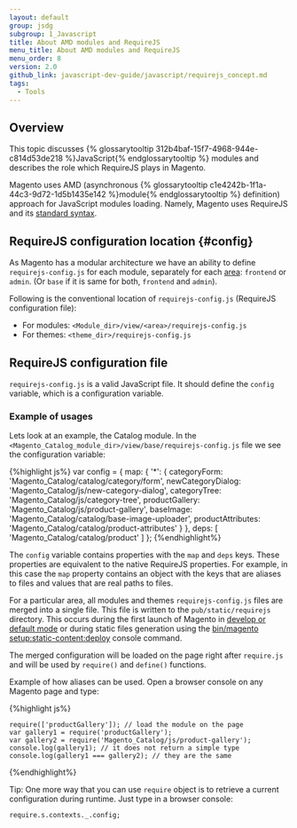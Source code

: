```yaml
---
layout: default
group: jsdg
subgroup: 1_Javascript
title: About AMD modules and RequireJS
menu_title: About AMD modules and RequireJS
menu_order: 8
version: 2.0
github_link: javascript-dev-guide/javascript/requirejs_concept.md
tags:
  - Tools
---
```


## Overview

This topic discusses {% glossarytooltip 312b4baf-15f7-4968-944e-c814d53de218 %}JavaScript{% endglossarytooltip %} modules and describes the role which RequireJS plays in Magento.

Magento uses AMD (asynchronous {% glossarytooltip c1e4242b-1f1a-44c3-9d72-1d5b1435e142 %}module{% endglossarytooltip %} definition) approach for JavaScript modules loading. Namely, Magento uses RequireJS and its [standard syntax](http://requirejs.org/docs/api.html#config).

## RequireJS configuration location {#config}

As Magento has a modular architecture we have an ability to define `requirejs-config.js` for each module, separately for each [area]({{page.baseurl}}architecture/archi_perspectives/components/modules/mod_and_areas.html): `frontend` or `admin`. (Or `base` if it is same for both, `frontend` and `admin`).

Following is the conventional location of `requirejs-config.js` (RequireJS configuration file):

- For modules: `<Module_dir>/view/<area>/requirejs-config.js`
- For themes: `<theme_dir>/requirejs-config.js`

## RequireJS configuration file

`requirejs-config.js` is a valid JavaScript file. It should define the `config` variable, which is a configuration variable.

### Example of usages

Lets look at an example, the Catalog module. In the `<Magento_Catalog_module_dir>/view/base/requirejs-config.js` file we see the configuration variable:

{%highlight js%}
var config = {
    map: {
        '*': {
            categoryForm:       'Magento_Catalog/catalog/category/form',
            newCategoryDialog:  'Magento_Catalog/js/new-category-dialog',
            categoryTree:       'Magento_Catalog/js/category-tree',
            productGallery:     'Magento_Catalog/js/product-gallery',
            baseImage:          'Magento_Catalog/catalog/base-image-uploader',
            productAttributes:  'Magento_Catalog/catalog/product-attributes'
        }
    },
    deps: [
        'Magento_Catalog/catalog/product'
    ]
};
{%endhighlight%}


The `config` variable contains properties with the `map` and `deps` keys. These properties are equivalent to the native RequireJS properties. For example, in this case  the `map` property contains an object with the keys that are aliases to files and values that are real paths to files.

For a particular area, all modules and themes `requirejs-config.js` files are merged into a single file. This file is written to the `pub/static/requirejs` directory. This occurs during the first launch of Magento in [develop or default mode]({{page.baseurl}}config-guide/bootstrap/magento-modes.html) or during static files generation using the [bin/magento setup:static-content:deploy]({{page.baseurl}}config-guide/cli/config-cli-subcommands-static-view.html) console command.

The merged configuration will be loaded on the page right after `require.js` and will be used by `require()` and `define()` functions.

Example of how aliases can be used. Open a browser console on any Magento page and type:

{%highlight js%}

	require(['productGallery']); // load the module on the page
	var gallery1 = require('productGallery');
    var gallery2 = require('Magento_Catalog/js/product-gallery');
	console.log(gallery1); // it does not return a simple type
    console.log(gallery1 === gallery2); // they are the same

{%endhighlight%}


Tip: One more way that you can use `require` object is to retrieve a current configuration during runtime. Just type in a browser console:

	require.s.contexts._.config;
